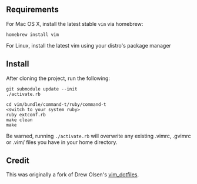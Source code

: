 ## Requirements

For Mac OS X, install the latest stable `vim` via homebrew:

    homebrew install vim

For Linux, install the latest vim using your distro's package manager

## Install

After cloning the project, run the following:

    git submodule update --init
    ./activate.rb

    cd vim/bundle/command-t/ruby/command-t
    <switch to your system ruby>
    ruby extconf.rb
    make clean
    make

Be warned, running `./activate.rb` will overwrite any existing .vimrc, .gvimrc or .vim/ files you
have in your home directory.

## Credit

This was originally a fork of Drew Olsen's [vim_dotfiles](https://github.com/drewolson/vim_dotfiles).
